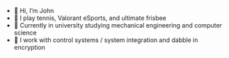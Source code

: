 - 👋 Hi, I’m John
- 👀 I play tennis, Valorant eSports, and ultimate frisbee
- 🌱 Currently in university studying mechanical engineering and computer science
- 💞️ I work with control systems / system integration and dabble in encryption
